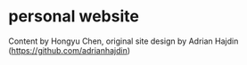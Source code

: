 # personal website

Content by Hongyu Chen, original site design by Adrian Hajdin (https://github.com/adrianhajdin)